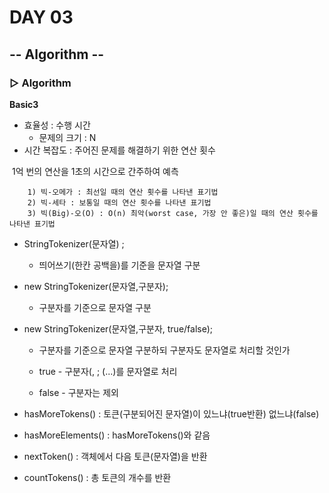 # DAY 03

## -- Algorithm --

### ▷ Algorithm

**Basic3**

- 효율성 : 수행 시간 
  - 문제의 크기 : N
- 시간 복잡도 : 주어진 문제를 해결하기 위한 연산 횟수

​				1억 번의 연산을 1초의 시간으로 간주하여 예측

  		1) 빅-오메가 : 최선일 때의 연산 횟수를 나타낸 표기법
  		2) 빅-세타 : 보통일 때의 연산 횟수를 나타낸 표기법
  		3) 빅(Big)-오(O) : O(n) 최악(worst case, 가장 안 좋은)일 때의 연산 횟수를 나타낸 표기법



- StringTokenizer(문자열) ; 

  - 띄어쓰기(한칸 공백을)를 기준을 문자열 구분

- new StringTokenizer(문자열,구분자); 

  - 구분자를 기준으로 문자열 구분

- new StringTokenizer(문자열,구분자, true/false); 

  - 구분자를 기준으로 문자열 구분하되 구분자도 문자열로 처리할 것인가

  - true - 구분자(, ; (...)를 문자열로 처리

  -  false - 구분자는 제외

- hasMoreTokens() : 토큰(구분되어진 문자열)이 있느냐(true반환) 없느냐(false)
- hasMoreElements() : hasMoreTokens()와 같음
- nextToken() : 객체에서 다음 토큰(문자열)을 반환
- countTokens() : 총 토큰의 개수를 반환
